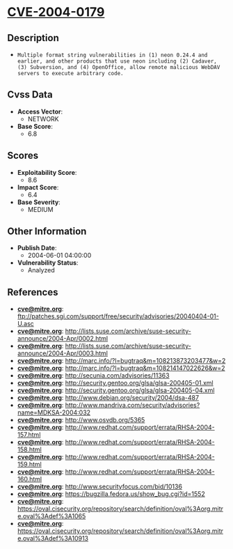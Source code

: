 
# [CVE-2004-0179](ftp://patches.sgi.com/support/free/security/advisories/20040404-01-U.asc)

## Description

- `Multiple format string vulnerabilities in (1) neon 0.24.4 and earlier, and other products that use neon including (2) Cadaver, (3) Subversion, and (4) OpenOffice, allow remote malicious WebDAV servers to execute arbitrary code.`

## Cvss Data

- **Access Vector**:
  - NETWORK
- **Base Score**:
  - 6.8

## Scores

- **Exploitability Score**:
  - 8.6
- **Impact Score**:
  - 6.4
- **Base Severity**:
  - MEDIUM

## Other Information

- **Publish Date**:
  - 2004-06-01 04:00:00
- **Vulnerability Status**:
  - Analyzed

## References

- **cve@mitre.org**: ftp://patches.sgi.com/support/free/security/advisories/20040404-01-U.asc
- **cve@mitre.org**: http://lists.suse.com/archive/suse-security-announce/2004-Apr/0002.html
- **cve@mitre.org**: http://lists.suse.com/archive/suse-security-announce/2004-Apr/0003.html
- **cve@mitre.org**: http://marc.info/?l=bugtraq&m=108213873203477&w=2
- **cve@mitre.org**: http://marc.info/?l=bugtraq&m=108214147022626&w=2
- **cve@mitre.org**: http://secunia.com/advisories/11363
- **cve@mitre.org**: http://security.gentoo.org/glsa/glsa-200405-01.xml
- **cve@mitre.org**: http://security.gentoo.org/glsa/glsa-200405-04.xml
- **cve@mitre.org**: http://www.debian.org/security/2004/dsa-487
- **cve@mitre.org**: http://www.mandriva.com/security/advisories?name=MDKSA-2004:032
- **cve@mitre.org**: http://www.osvdb.org/5365
- **cve@mitre.org**: http://www.redhat.com/support/errata/RHSA-2004-157.html
- **cve@mitre.org**: http://www.redhat.com/support/errata/RHSA-2004-158.html
- **cve@mitre.org**: http://www.redhat.com/support/errata/RHSA-2004-159.html
- **cve@mitre.org**: http://www.redhat.com/support/errata/RHSA-2004-160.html
- **cve@mitre.org**: http://www.securityfocus.com/bid/10136
- **cve@mitre.org**: https://bugzilla.fedora.us/show_bug.cgi?id=1552
- **cve@mitre.org**: https://oval.cisecurity.org/repository/search/definition/oval%3Aorg.mitre.oval%3Adef%3A1065
- **cve@mitre.org**: https://oval.cisecurity.org/repository/search/definition/oval%3Aorg.mitre.oval%3Adef%3A10913
